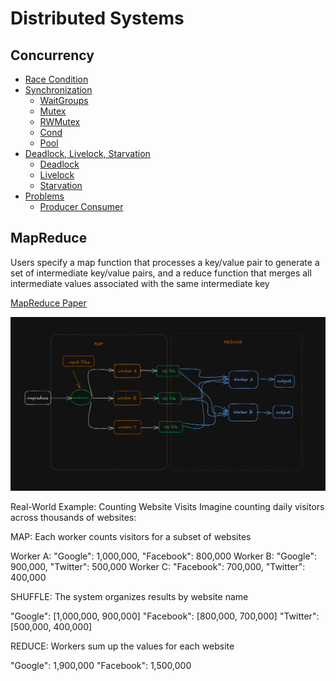# Distributed Systems

## Concurrency 
- [Race Condition](/Concurrency/Goroutines/main.go)
- [Synchronization](/Concurrency/)
    - [WaitGroups](/Concurrency/WaitGroups/main.go)
    - [Mutex](/Concurrency/Mutex/main.go)
    - [RWMutex](/Concurrency/RWMutex/main.go)
    - [Cond](/Concurrency/Cond/main.go)
    - [Pool](/Concurrency/Pool/main.go)
- [Deadlock, Livelock, Starvation](/Concurrency/)
    - [Deadlock](/Concurrency/Deadlock/main.go)
    - [Livelock](/Concurrency/Livelock/main.go)
    - [Starvation](/Concurrency/Starvation/main.go)
- [Problems](/Concurrency/Problems/)
    - [Producer Consumer](/Concurrency/Problems/ProducerConsumer/main.go)
    
## MapReduce
Users specify a map function that processes a
key/value pair to generate a set of intermediate key/value
pairs, and a reduce function that merges all intermediate
values associated with the same intermediate key

[MapReduce Paper](https://static.googleusercontent.com/media/research.google.com/en//archive/mapreduce-osdi04.pdf)

![alt text](image.png)


Real-World Example: Counting Website Visits
Imagine counting daily visitors across thousands of websites:

MAP: Each worker counts visitors for a subset of websites

Worker A: "Google": 1,000,000, "Facebook": 800,000
Worker B: "Google": 900,000, "Twitter": 500,000
Worker C: "Facebook": 700,000, "Twitter": 400,000


SHUFFLE: The system organizes results by website name

"Google": [1,000,000, 900,000]
"Facebook": [800,000, 700,000]
"Twitter": [500,000, 400,000]


REDUCE: Workers sum up the values for each website

"Google": 1,900,000
"Facebook": 1,500,000